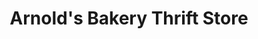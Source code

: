 ---
title: "Arnold's Bakery Thrift Store"
url: /valley-stream/arnolds-bakery-thrift-store/
shop: Bäckerei
---